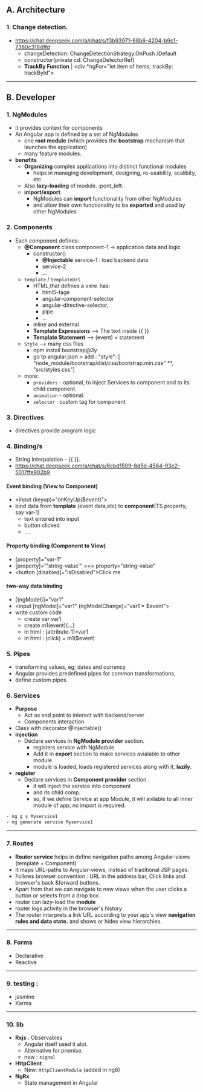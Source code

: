 ## A. Architecture
### 1. Change detection.
- https://chat.deepseek.com/a/chat/s/f3b93971-68b6-4204-b9c1-7380c3164ffd
  - changeDetection: ChangeDetectionStrategy.OnPush /Default
  - constructor(private cd: ChangeDetectorRef)
  - **TrackBy Function** | <div *ngFor="let item of items; trackBy: trackById">
---

## B. Developer
### 1. NgModules
- it provides context for components
- An Angular app is defined by a set of NgModules 
  - one **root module** (which provides the **bootstrap** mechanism that launches the application) 
  - many feature modules.
- **benefits**
  - **Organizing** complex applications into distinct functional modules 
    - helps in managing development, designing, re-usability, scalibity, etc
  - Also **lazy-loading** of module. :pont_left:
  - **import/export**
    - NgModules can **import** functionality from other NgModules
    - and allow their own functionality to be **exported** and used by other NgModules

### 2. Components
- Each component defines:
  - **@Component** class component-1 -> application data and logic
    - constructor()
      - **@Injectable** service-1 : load backend data
      - service-2
      - ...
  - `template` / `templateUrl`  
    - HTML,that defines a view. has: 
      - html5-tage
      - angular-component-selector
      - angular-directive-selector, 
      - pipe
      - ...
    - inline and external
    - **Template Expressions** --> The text inside {{ }} 
    - **Template Statement** --> (event) = statement
  - `Style` --> many css files
    - npm install bootstrap@3y
    - go tp angular.json > add : "style": [ "node_module/bootstrap/dist/css/bootstrap.min.css" **, "src/styles.css"]
  - more:
    - `providers` - optional, to inject Services to component and to its child component.
    - `animation` - optional.
    - `selector` : custom tag for component

### 3. Directives
- directives provide program logic

### 4. Binding/s
- String Interpolation - {{ }}.
- https://chat.deepseek.com/a/chat/s/6cbd1509-8d5d-4564-93e2-5017ffe902b9

#### Event binding (View to Component)
- <input (keyup)="onKeyUp($event)">
- bind data from **template** (event data,etc) to **component**(TS property, say var-1)
  - text entered into input
  - button clicked
  - ....

#### Property binding (Component to View)
- [property]="var-1"
- [property]="'string-value'" ===  property="string-value"
- <button [disabled]="isDisabled">Click me</button>

#### two-way data binding
- [(ngModel)]="var1"
- <input [ngModel]="var1" (ngModelChange)="var1 = $event">
- write custom code
  - create var var1
  - create m1(event){...}
  - in html : [attribute-1]=var1
  - in html : (click) = m1($event)


### 5. Pipes
- transforming values, eg; dates and currency
- Angular provides predefined pipes for common transformations,
- define custom pipes.

### 6. Services
- **Purpose** 
  - Act as end point to interact with backend/server
  - Components interaction.
- Class with decorator @Injectable() 
- **injection**
  - Declare services in **NgModule provider** section. 
    - registers service with NgModule
    - Add it in **export** section to make services avialable to other module.
    - module is loaded, loads  registered services along with it, **lazily**.
- **register**
  - Declare services in **Component provider** section.
    - it will inject the service into component
    - and its child comp.
    - so, if we define Service at app Module, it will avilable to all inner module of app, no import is required.
```txt
- ng g s Myservice1
- ng generate service Myservice1
```
---
### 7. Routes 
- **Router service**  helps in define navigation paths among Angular-views (template + Component)
- It maps URL-paths to Angular-views, instead of traditional JSP pages.
- Follows browser convention : URL in the address bar, Click links and browser's back &forward buttons.
- Apart from that we can navigate to new views when the user clicks a button or selects from a drop box.
- router can lazy-load the **module**
- router logs activity in the browser's history
- The router interprets a link URL according to your app's view **navigation rules and data state.** and shows or hides view hierarchies.

---
### 8. Forms
- Declarative
- Reactive

---
### 9. testing : 
- jasmine 
- Karma
___
### 10. lib
- **Rxjs** : Observables
  - Angular itself used it alot.
  - Alternative for promise.
  - new : `signal`
- **HttpClient**
  - New: `HttpClientModule` (added in ng6)
- **NgRx** 
  - State management in Angular




